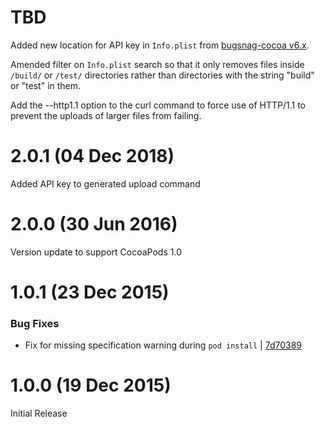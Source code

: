 TBD
====

Added new location for API key in `Info.plist` from
[bugsnag-cocoa v6.x](https://github.com/bugsnag/bugsnag-cocoa/releases/tag/v6.0.0).

Amended filter on `Info.plist` search so that it only removes files inside
`/build/` or `/test/` directories rather than directories with the string
"build" or "test" in them.

Add the --http1.1 option to the curl command to force use of HTTP/1.1 to
prevent the uploads of larger files from failing.

2.0.1 (04 Dec 2018)
=====

Added API key to generated upload command

2.0.0 (30 Jun 2016)
=====

Version update to support CocoaPods 1.0

1.0.1 (23 Dec 2015)
=====

### Bug Fixes

* Fix for missing specification warning during `pod install`
  | [7d70389](https://github.com/bugsnag/cocoapods-bugsnag/commit/7d70389af31b2b8807195aca3dae0e62140ff176)


1.0.0 (19 Dec 2015)
=====

Initial Release
